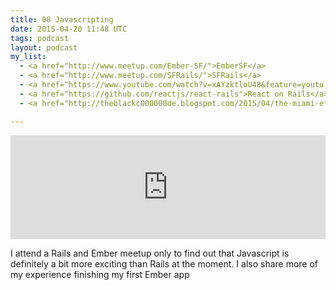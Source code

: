 ```yaml
---
title: 08 Javascripting
date: 2015-04-20 11:48 UTC
tags: podcast
layout: podcast
my_list: 
  - <a href="http://www.meetup.com/Ember-SF/">EmberSF</a>
  - <a href="http://www.meetup.com/SFRails/">SFRails</a>
  - <a href="https://www.youtube.com/watch?v=xAYzktloU48&feature=youtu.be&t=52m54s">Erik Bryns Ember migration talk</a>
  - <a href="https://github.com/reactjs/react-rails">React on Rails</a>
  - <a href="http://theblackc000000de.blogspot.com/2015/04/the-miami-effect-senior-dev-recruiting.html">My Miami Blog Post</a>

---
```


<iframe width="100%" height="166" scrolling="no" frameborder="no" src="https://w.soundcloud.com/player/?url=https%3A//api.soundcloud.com/tracks/201676442&amp;color=ff9900&amp;auto_play=false&amp;hide_related=false&amp;show_comments=true&amp;show_user=true&amp;show_reposts=false"></iframe>

I attend a Rails and Ember meetup only to find out that Javascript is definitely a bit more exciting than Rails at the moment. I also share more of my experience finishing my first Ember app 

